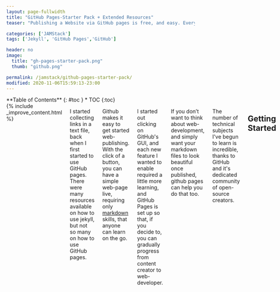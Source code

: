 ```yaml
---
layout: page-fullwidth
title: "GitHub Pages-Starter Pack + Extended Resources"
teaser: "Publishing a Website via GitHub pages is free, and easy. Everything you need to get going in one place plus extended resources."

categories: ['JAMStack']
tags: ['Jekyll', 'GitHub Pages','GitHub']

header: no
image: 
  title: "gh-pages-starter-pack.png"
  thumb: "github.png"

permalink: /jamstack/github-pages-starter-pack/
modified: 2020-11-06T15:59:13-23:00
---
```

<div class="row">
<div class="medium-4 medium-push-8 columns" markdown="1">
<div class="panel radius" markdown="1">
**Table of Contents**
{: #toc }
*  TOC
{:toc}
</div>
</div><!-- /.medium-4.columns -->

<div class="medium-8 medium-pull-4 columns" markdown="1">
{% include _improve_content.html %}

I started collecting links in a text file, back when I first started to use GitHub pages. There were many resources available on how to use jekyll, but not so many on how to use GitHub pages.

Github makes it easy to get started web-publishing. With the click of a button, you can have a simple web-page live, requiring only [markdown](https://guides.github.com/pdfs/markdown-cheatsheet-online.pdf) skills, that anyone can learn on the go.

I started out clicking on GitHub's GUI, and each new feature I wanted to enable required a little more learning, and GitHub Pages is set up so that, if you decide to, you can gradually progress from content creator to web-developer. 

If you don’t want to think about web-development, and simply want your markdown files to look beautiful once published, github pages can help you do that too.

The number of technical subjects I've begun to learn is incredible, thanks to GitHub and it's dedicated community of open-source creators.

## Getting Started

Before you start using Jekyll or any other [static site generators](https://web-work.tools/jamstack/static-site-generators/), it's helpful to understand how GitHub pages works.

![](https://user-images.githubusercontent.com/44134283/98421763-15ce8900-2058-11eb-93fe-969403fb4fee.png)

In your repository settings you'll find various options of where to publish your site from.

![image](https://user-images.githubusercontent.com/44134283/98423000-4d8b0000-205b-11eb-80d4-1e7503b70800.png)

Whichever of those options you choose, you can drop an index.html in the root of whatever location you chose in the above settings, and that site will be published.

### Repository Naming Conventions

The first repository for your web-page must be named like so: `username.github.io`. For example, the repository for my personal page is called `infominer33.github.io`.  Simply create a new repository, and if your github username is `@awesomesauce` then you would create a new directory named `awesomesauce.github.io`.

Every other repository you own can also be made into its own web-page, that will published off of your user page, with the same name following your domain. So if you have a repository called, `/Dynamite` and you go into settings select pages to publish from the master branch, then that page will be found at `https://awesomesauce.github.io/Dynamite`.

So [github.com/didecentral/didecentral.github.io](https://github.com/didecentral/didecentral.github.io) is published at [decentralized-id.com](https://decentralized-id.com), because I have a custom domain. But it can still be found at, [infominer33.github.io/DIDecentralized](https://decentralized-id.com).

Following these steps, so far, is all without jekyll, just html, css, and javascript. 

### Classic Themes

You can install 'classic themes' simply by copying (or forking) their repository to a space you control, and change them by editing their files manually. These are just files and folders, with everything where you can see it.

* [drjekyllthemes.github.io](https://drjekyllthemes.github.io) (classic 'files and folders')
* [ChristopherA/simplest-github-page](https://github.com/ChristopherA/simplest-github-page)
* [prose/starter](https://github.com/prose/starter)
* [kinlane/beforeeighteen](https://github.com/kinlane/beforeeighteen) (template for presentation style pages.)

### Resources

* [Github Pages Community Forum](https://github.community/t5/GitHub-Pages/bd-p/pages)
* [https://pages.github.com/versions/](https://pages.github.com/versions/) - These plugins can be used via gh-pages.
* [Configuring a Publishing Source for GitHub Pages](https://help.github.com/en/articles/configuring-a-publishing-source-for-github-pages)
* [help.github.com - User, Organization, and Project Pages](https://help.github.com/en/articles/user-organization-and-project-pages)
* [Getting started with GitHub Pages: Part 4 -- Customizing your Pages site](https://github.community/t5/Support-Protips/Getting-started-with-GitHub-Pages-Part-4-Customizing-your-Pages/ba-p/4058)
* [Clearing Up Confusion around Baseurl](https://byparker.com/blog/2014/clearing-up-confusion-around-baseurl/)

## Jekyll

What separates 'classic themes' from jekyll themes is a configuration file called `_config.yml`. This lets jekyll know how to build your site, and it lets github know it can be built. 

![](https://web-work.tools/images/gh-jekyll.png)

* [Jekyll README](https://github.com/jekyll/jekyll/blob/master/README.markdown)
* [Jekyll Configuration options](https://jekyllrb.com/docs/configuration/options/)
* [Jekyll - Cheat Sheet](https://devhints.io/jekyll)
* [Jekyll Community Forum](http://talk.jekyllrb.com/)
* [Jekyll - Pagination Docs](https://jekyllrb.com/docs/pagination/)
* [Jekyll - Navigation Tutorial](https://jekyllrb.com/tutorials/navigation/)
* [Jekyll - Static Site Generator - Tutorial](https://www.youtube.com/playlist?list=PLLAZ4kZ9dFpOPV5C5Ay0pHaa0RJFhcmcB) Youtube Playlist (2017)
* [GitHub Pages and Jekyll](https://www.youtube.com/playlist?list=PLWzwUIYZpnJuT0sH4BN56P5oWTdHJiTNq) - These videos teach you how to use GitHub Pages to create and manage websites, docs, and Jekyll blogs (2020)
* [planetjekyll](https://github.com/planetjekyll)
  * [planetjekyll/awesome-jekyll](https://github.com/planetjekyll/awesome-jekyll)

### Official GitHub Pages Themes

The simplest way to use jekyll\github-pages is to choose one of the [official GitHub pages themes](https://pages.github.com/themes/). 

![](https://i.imgur.com/sw4Iann.png)

Those basic github themes are mostly for developers who want a page to put up for a software project, or anyone who just wants a basic blog to get started learning. Using the theme chooser, you can get started writing blogs immediately, and begin learning the basics of how jekyll sites are configured. 

Once installed, I cloned those repos locally so its easier to see how everything works. Then, if I want to configure a file that's not in my repository, I have a copy nearby. You can grab the `_layouts/default.html`, put it in your repo, and get a feel for how configuring that template shapes your entire site. But then you configure individual pages, and parts of your site to display differently. 

GitHub Pages has [the following themes](https://pages.github.com/themes/) built in, you can begin learning with a few clicks:

* [Architect](https://github.com/pages-themes/architect)
* [Cayman](https://github.com/pages-themes/cayman)
* [Dinky](https://github.com/pages-themes/dinky)
* [Hacker](https://github.com/pages-themes/hacker)
* [Leap day](https://github.com/pages-themes/leap-day)
* [Merlot](https://github.com/pages-themes/merlot)
* [Midnight](https://github.com/pages-themes/midnight)
* [Minima](https://github.com/jekyll/minima)
* [Minimal](https://github.com/pages-themes/minimal)
* [Modernist](https://github.com/pages-themes/modernist)
* [Slate](https://github.com/pages-themes/slate)
* [Tactile](https://github.com/pages-themes/tactile)
* [Time machine](https://github.com/pages-themes/time-machine)

After you've learned the ropes, it's easy to bring any content you created to a new theme.

#### Create an index.md

Although pages will build an index.html from your readme.md, pages will not behave as expected if you try to do any configuration or additional optimization with only readme.md.

In that index.md you need to include front matter:

```
---
layout: default
---
```

There is a plugin that will builds index files from all the readme.md files of your repository.. but it has trouble creating an index.html from your repositories primary README.md.


### Finding Jekyll Themes

There are tons of themes available for Jekyll... it's just not neccessarily easy to figure out how to use them, when you're first learning. Especially because they've all been built with\for different versions of Jekyll.

After I find a theme I like, I fork it and then go to settings and choose master, docs, or gh-pages, depending on how the site is designed, to make sure it's working. I've spent a lot of time configuring themes I didn't verify I could get running first. Don't do that :) 

* [github.com/topics/jekyll-theme](https://github.com/topics/jekyll-theme)
* [planetjekyll/awesome-jekyll-themes](https://github.com/planetjekyll/awesome-jekyll-themes) (gem-based)
* [themes.jekyllrc.org](http://themes.jekyllrc.org/)
* [Jekyll Theme Showcase](http://talk.jekyllrb.com/t/jekyll-theme-showcase-share-your-jekyll-themes/1382)
* [techgaun.github.io/active-forks](https://techgaun.github.io/active-forks) - Find active forks of your favorite GitHub repos.

### Minimal Mistakes

When I was first looking for a jekyll theme, I couldn't get away from this theme in google search results, and had a lot of trouble getting others to work. Minimal Mistakes is probably the most robust and reliable jekyll theme available.

Not only that, it has **excellent** documentation! You can find pretty much everything you need to run Minimal Mistakes in the Quickstart Guide, Sample Posts and Collections, along with their corresponding files on Github.

Minimal Mistakes is forkable to create a working site, and its a gem-based theme.

* [minimal-mistakes/docs/quick-start-guide](https://mmistakes.github.io/minimal-mistakes/docs/quick-start-guide/)
* [Sample Posts](https://mmistakes.github.io/minimal-mistakes/year-archive/)
* [Sample Collections](https://mmistakes.github.io/minimal-mistakes/collection-archive/)
* [mmistakes/minimal-mistakes](https://github.com/mmistakes/minimal-mistakes)
  ![](https://i.imgur.com/Ua8hFx8.png)
    * [Minimal Mistakes remote theme starter](https://github.com/mmistakes/mm-github-pages-starter)
    * [mmistakes/minimal-mistakes-algolia-search](https://github.com/mmistakes/minimal-mistakes-algolia-search) - reference if you have problems enabling search.
* [mmistakes/jekyll-theme-unit-test](https://github.com/mmistakes/jekyll-theme-unit-test)
* [Minimal Mistakes Navigation Examples](https://github.com/mmistakes/minimal-mistakes/blob/master/docs/_data/navigation.yml)
* [Minimal Mistakes - Post Archive with Feature Rows](https://mmistakes.github.io/minimal-mistakes/post-archive-feature-rows/) [[source]](https://github.com/mmistakes/minimal-mistakes/blob/master/docs/_pages/post-archive-feature-rows.html)
* [minimal-mistakes/markup-syntax-highlighting/](https://mmistakes.github.io/minimal-mistakes/markup-syntax-highlighting/)

I have my own demo site with lots of detailed instructions on how I set them up, you can check out here: [web-work.tools/minimal-mistakes/](https://web-work.tools/minimal-mistakes/)

### Other Jekyll Themes I Like

Here are some themes that have caught my eye, and I know they work.

* [Type on Strap](https://sylhare.github.io/Type-on-Strap/) - [Source](https://github.com/sylhare/Type-on-Strap)
* [Beautiful Jekyll](http://deanattali.com/beautiful-jekyll) - [Source](https://github.com/daattali/beautiful-jekyll)
* [Feeling Responsive](http://phlow.github.io/feeling-responsive/) - [Source](https://github.com/Phlow/feeling-responsive)
* [Just the Docs](https://pmarsceill.github.io/just-the-docs/)
* [Documentation Theme Jekyll](https://idratherbewriting.com/documentation-theme-jekyll)
* [projectpages.github.io/project-pages/](https://projectpages.github.io/project-pages/)
  * [project-pages/wiki](https://github.com/projectpages/project-pages/wiki)
* [bradleytaunt/lightspeed](https://github.com/bradleytaunt/lightspeed)
* [era.yayd.in/jekyll-bulma/](https://era.yayd.in/jekyll-bulma/)
* [https://ndrewtl.github.io/airspace-jekyll/](https://ndrewtl.github.io/airspace-jekyll/)
  * [ndrewtl/airspace-jekyll/](https://github.com/ndrewtl/airspace-jekyll/)
* [github/personal-website](https://github.com/github/personal-website)
  > Code that'll help you kickstart a personal website that showcases your work as a software developer.
  ![](https://imgur.com/7UjPtdAl.png)
* [polyglot.untra.io](https://polyglot.untra.io/) - multi-lingual publishing.
* [hydecorp/hydejack](https://github.com/hydecorp/hydejack) 
  - [/hydecorp/hydejack-starter-kit](https://github.com/qwtel/hydejack-starter-kit)
  * [Hydejack Documentation.pdf](http://nickengmann.com/Documentation.pdf)
  * [Hydejack Advanced](https://github.com/hydecorp/hydejack/blob/master/docs/advanced.md)

#### Other [@mmistakes](https://github.com/mmistakes) Themes

* [So Simple Theme](https://mmistakes.github.io/so-simple-theme/) - [Source](https://github.com/mmistakes/so-simple-theme)
* [Basically Basic](https://mmistakes.github.io/jekyll-theme-basically-basic/) - [source](https://github.com/mmistakes/jekyll-theme-basically-basic) - [with algolia](https://github.com/mmistakes/jekyll-theme-basically-basic-algolia-search)
* [Skinny Bones](https://mmistakes.github.io/skinny-bones-jekyll/) - [source](https://github.com/mmistakes/skinny-bones-jekyll)
* [Hpstr](https://mmistakes.github.io/hpstr-jekyll-theme/) - [source](https://github.com/mmistakes/hpstr-jekyll-theme)

## Setup

### Front Matter

* [Front Matter](https://jekyllrb.com/docs/front-matter/)
* [YAML front matter in Jekyll](http://simpleprimate.com/blog/front-matter)
* [YAML tutorial in the context of Jekyll](https://idratherbewriting.com/documentation-theme-jekyll/mydoc_yaml_tutorial)

### Layouts

Layouts are preconfigured page templates. When I started, it was too much to think about layouts, and I would use "single" and "page". Now that I am using blog posts.. (because they populate your RSS feed, and increases their portability) I'm also using the Home layout:

![](https://imgur.com/ikX9wF6l.png)

* [https://jekyllrb.com/docs/step-by-step/04-layouts/](https://jekyllrb.com/docs/step-by-step/04-layouts/)
* [documentation-theme-jekyll/tag_special_layouts.html](https://idratherbewriting.com/documentation-theme-jekyll/tag_special_layouts.html)

### Collections 
* [https://jekyllrb.com/docs/collections/](https://jekyllrb.com/docs/collections/)
* [http://stories.upthebuzzard.com/jekyll_notes/](http://stories.upthebuzzard.com/jekyll_notes/)
  * [using-jekyll-collections.html](http://stories.upthebuzzard.com/jekyll_notes/2017-02-15-using-jekyll-collections.html)
  * [prev-and-next-within-a-jekyll-collection.html](http://stories.upthebuzzard.com/jekyll_notes/2017-02-19-prev-and-next-within-a-jekyll-collection.html)
  * [sort-order-of-jekyll-collections.html](http://stories.upthebuzzard.com/jekyll_notes/2017-02-19-sort-order-of-jekyll-collections.html)
  * [accessing-jekyll-collection-details-from-a-post.html](http://stories.upthebuzzard.com/jekyll_notes/2017-02-19-accessing-jekyll-collection-details-from-a-post.html)

### Plugins
* [jekyllrb.com/docs/plugins/installation/](https://jekyllrb.com/docs/plugins/installation/)
* [planetjekyll/awesome-jekyll-plugins](https://github.com/planetjekyll/awesome-jekyll-plugins)
* [Jekyll-Target-Blank](https://keith-mifsud.me/projects/jekyll-target-blank)
* [https://github.com/jekyll/jekyll-mentions/](https://github.com/jekyll/jekyll-mentions/)
* [Github Flavored Emoji for Jekyll](https://github.com/jekyll/jemoji)
* [Adding Jekyll Plugins to a GitHub Pages Site - help.github.com](https://help.github.com/en/articles/adding-jekyll-plugins-to-a-github-pages-site)
* [Creating Custom 404 page](https://help.github.com/en/articles/creating-a-custom-404-page-for-your-github-pages-site)
* [Implemented the "Edit this page" feature. jekyll#3495](https://github.com/delftswa2014/jekyll/commit/e109555aa0533148c53200e63d1e60a3acf67e74)
* [Jekyll Redirect Plugin](https://help.github.com/en/articles/redirects-on-github-pages)

Use `redirect_from: internal/url` to change the location you are publishing, but keep old links.
Use `redirect_to: https://external.url` to send visitors somewhere else (perhaps you want it to live on another site, but not lose your valuable links :)
{: .notice }

### Domains

* [Configuring a custom domain for your GitHub Pages site](https://help.github.com/en/articles/using-a-custom-domain-with-github-pages)
* [Using Custom Domain for Github Pages](https://medium.com/@hossainkhan/using-custom-domain-for-github-pages-86b303d3918a)
* [namecheap.com - How do I link my domain to GitHub Pages](https://www.namecheap.com/support/knowledgebase/article.aspx/9645/2208/how-do-i-link-my-domain-to-github-pages)

## Customizations

* [Justin James - Jekyll Category](https://digitaldrummerj.me/categories/jekyll/)
* [Social Media Share Bar](https://mycyberuniverse.com/social-media-share-bar-jekyll-blog-website.html)
* [Validating Links and Images](https://digitaldrummerj.me/jekyll-validating-links-and-images/)
* [longqian.me/](http://longqian.me/) -Metamask Donation Button.
* [Simple Share buttons for Jekyll blog](https://superdevresources.com/share-buttons-jekyll/)
* [Embed files from a github repository onto your page.](http://gist-it.appspot.com/)
* [Redirecting GitHub Pages after a repository move](https://gist.github.com/domenic/1f286d415559b56d725bee51a62c24a7)
* [Hacking a Routing Component in Jekyll](https://www.sitepoint.com/hacking-routing-component-jekyll/)
* [Multiple Authors for the Same Post](https://github.com/mmistakes/minimal-mistakes/issues/1341#issuecomment-505660670)
* [Setup GitHub Pages "gh-pages" branch and "master" branch as subfolders of a parent project folder ("grandmaster").](https://gist.github.com/chrisjacob/833223)
* [13 Steps to a Faster Jekyll Website](https://wiredcraft.com/blog/make-jekyll-fast)
* [benbalter/jekyll-style-guide](https://github.com/benbalter/jekyll-style-guide)

### Comments
* [Github Issues for Blog Comments](http://artsy.github.io/blog/2017/07/15/Comments-are-on/)
* [A repo you can use to work-around GH issue comment request limmits.](https://github.com/orta/gh-commentify)
* [Various ways you can add comments to your static site](https://darekkay.com/blog/static-site-comments/)
* [Add comments to your jekyll powered blog](https://github.com/damieng/jekyll-blog-comments)
* [Setting up Staticman Server](https://www.flyinggrizzly.net/2017/12/setting-up-staticman-server/)
* [new feature! added comments to this *static* website](https://www.edwinwenink.xyz/posts/18-comments/)
* [Going static part 2: static comments](https://mademistakes.com/articles/jekyll-static-comments/)
  * [Improving static comments with Jekyll & Staticman](https://mademistakes.com/articles/improving-jekyll-static-comments/)

### Search

* [Elasticsearch for Jekyll](https://blog.omc.io/elasticsearch-for-jekyll-part-1-ab456ac7c093)
* [Adding Custom Google Search](https://digitaldrummerj.me/blogging-on-github-part-7-adding-a-custom-google-search/)
* [github.com/algolia/jekyll-algolia](https://github.com/algolia/jekyll-algolia)
* [community.algolia.com/jekyll-algolia/blog.html](https://community.algolia.com/jekyll-algolia/blog.html)
* [https://www.algolia.com/doc/](https://www.algolia.com/doc/)

## SEO

* [Use Jekyll like a pro: Improving SEO](https://codeburst.io/use-jekyll-like-a-pro-improving-seo-c8cfb81781b7)

### Jekyll-SEO-Tag

* [Search Engine Optimization for Github Pages - help.github.com](https://help.github.com/en/articles/search-engine-optimization-for-github-pages)
* [jekyll/jekyll-seo-tag](https://github.com/jekyll/jekyll-seo-tag)
* [pmarsceill/jekyll-seo-gem](https://github.com/pmarsceill/jekyll-seo-gem)
* [Override default jekyll-seo-tag template](https://github.com/meedan/meedan.code/commit/a9ad6e794fffd35035aa7e5bfb1200a34fe0e479)
* [Tips to Optimize Jekyll SEO](https://blog.webjeda.com/optimize-jekyll-seo/)
* [10 Must do Jekyll SEO optimizations](https://blog.webjeda.com/optimize-jekyll-seo/#6-open-graph-and-twitter-cards-in-jekyll)

### Open Graph, Twitter Cards, Favicons and More

* [Open Graph Tags, Twitter Cards, Rich Pins](https://warfareplugins.com/open-graph-tags-twitter-cards-rich-pins/)
* [A basic tutorial on "How to get the most out of embeds?" for a discord-friendly website!](https://www.reddit.com/r/discordapp/comments/82p8i6/a_basic_tutorial_on_how_to_get_the_most_out_of/) (supports og values)
  * [DiscordApp Developers - Channel Embed Limits](https://discordapp.com/developers/docs/resources/channel#embed-limits)
* [Check how other apps see your site](https://debug.iframely.com/) - Debug your URLs against oEmbed, Twitter Cards, Open Graph and Iframely specs
* [realfavicongenerator.net](https://realfavicongenerator.net) 
  > The strict minimum for the master picture is 70x70. Your picture is 225x225, which is ok. However, it is recommended to use a picture of at least 260x260. If you still want to use your picture, some of the derivated favicons will not be generated, such as the high resolution tile for Windows 8 / IE 11.
* [ogp.me](http://ogp.me) - Open Graph Webpage (really good resource for Facebook and beyond. (great links at bottom.)
* [developers.google.com - Breadcrumbs](https://developers.google.com/search/docs/data-types/breadcrumb)
  ![](https://i.imgur.com/TWbbVhn.png)
* [Googles guide to enhancing your site's metadata](https://developers.google.com/search/docs/guides/enhance-site)
* [Twitter Card Validator](https://cards-dev.twitter.com/validator)
* [About Cards - developer.twitter.com](https://developer.twitter.com/en/docs/tweets/optimize-with-cards/overview/abouts-cards)
* [https://github.com/jekyll/jekyll-mentions/](https://github.com/jekyll/jekyll-mentions/)

## Gem Based Themes

Gem files are ruby packages that contain all of the files necessary for building your site, allowing you to keep your repository un-cluttered, and keeps your site up to date, when the gems developer makes updates. 

If you want to change a file that's in the gem, you just create the directory and put the file where it goes, to configure as you wish. 

* [Using Jekyll gem-based themes on Github Pages](https://4brunu.github.io/blog/2017/01/29/using-jekyll-gem-based-themes-on-github-pages)
* [planetjekyll/awesome-jekyll-themes](https://github.com/planetjekyll/awesome-jekyll-themes)

Until [GitHub Actions](https://github.com/marketplace/actions/jekyll-actions) were introduced, you needed to [Install jekyll](https://jekyllrb.com/docs/installation/) and build them locally, to the `docs` directory, which you may have noticed as an option in your repository settings. 

For user or organization pages, you can only publish from the master directory. So, this will only work for projects other than your homepage, or your organizations homepage. 

Although that's consistant with everything I've read, in practice I've found that after forking minimal mistakes, and setting up the gemfile, it will build the site for me. I think the idea is that once the site is completely built, with a `gemfile` and a `gemfile.lock`, then GitHub Pages uses jekyll to build any updates when you change it's content\html\css\includes\layouts. 

(see `decentralized-id/decentralized-id.github.io`'s: ['_config.yml'](https://github.com/Decentralized-ID/decentralized-id.github.io/blob/master/_config.yml)) and [`gemfile`](https://github.com/Decentralized-ID/decentralized-id.github.io/blob/master/_config.yml) for reference) 

There's also using the [gh-pages](https://gist.github.com/chrisjacob/1086274/382ef1ccc22b57b9b1f0e3a362b39e806b9ba04c) branch, but that's getting a little more technical.

Until you've set up a few different sites, and figure out the ins and outs, each new site takes some tinkering to get working.

### Build with Jekyll Locally

You will find that GitHub error messages are not very descriptive. Buidling your site locally is the best way to figure out why GitHub Pages can't build your site.

#### _config.yml

You can set the destination in your `_config.yml`, otherwise jekyll will build to the `_site` directory, which is usually added to your `.gitignore` file.

```yml
destination: docs
```

If you're publishing from the `docs` directory, be sure and don't add that to your `.gitignore`, since you want your website uploaded to GitHub to be published..

#### Gemfile

Then add the gem and its source, also add any plugins you are using:

```
source 'https://rubygems.org'
gem "minimal-mistakes-jekyll"

gem "jekyll-paginate"
gem "jekyll-sitemap"
gem "jekyll-gist"
gem "jekyll-feed"
gem "jemoji"
gem "jekyll-include-cache"
```

#### Install and Build the Site

Hopefully you have [installed `git`](/git-starter-pack/), by now. You'll need that to push any local changes to GitHub.

* [Install jekyll](https://jekyllrb.com/docs/installation/) 
* [Install bundler](https://bundler.io/)

Then use bundler to install the theme

`bundle update`

`bundle install`

Build gives an error message if the build fails

`bundle exec jekyll build`

Serve builds and "serves" a local browsable copy

`bundle exec jekyll serve`

Trace gives details on errors (but won't always show your problem)

`bundle exec jekyll build --trace`

Verbose... you get the idea.

`bundle exec jekyll build --verbose`

### Resources

* [bundler.io](https://bundler.io/)
* [Setting up You GitHub Pages Site Locally with Jekyll](https://help.github.com/en/articles/setting-up-your-github-pages-site-locally-with-jekyll)
  * [Local development with GitHub Pages](https://github.community/t5/Support-Protips/Getting-started-with-GitHub-Pages-Part-3-Local-development-with/ba-p/2292)
* [Adding a Gem to your Gemfile - help.github.com](https://help.github.com/en/articles/adding-a-jekyll-theme-to-your-github-pages-site#adding-your-theme-as-a-gem-to-your-gemfile)
* [Run a Specific Version of Bundler](https://makandracards.com/makandra/9741-run-specific-version-of-bundler)
  * Can get older themes to work if you use the right verion of bundler (found in gemfile.lock).
* [gjtorikian/html-proofer](https://github.com/gjtorikian/html-proofer) - you got broken links bruh

### Remote Themes

This makes it simpler to keep your source files up to date. However, it is much slower than using gems to build locally (which only really matters if your site has a lot of content).
  
* [github.blog/2017-11-29-use-any-theme-with-github-pages/](https://github.blog/2017-11-29-use-any-theme-with-github-pages/)
* [Jekyll Remote Theme](https://github.com/benbalter/jekyll-remote-theme)
    
```
plugins:
  - jekyll-remote-theme

remote_theme: benbalter/retlab
```

Essentially, if you're just editing files on github, you should just add those lines to your _config.yml along w an index file and Jekyll should build your site.

## Technical

### Liquid

<img src="https://i.imgur.com/jMtd9WR.png"/>

* [Shopify - Liquid](http://shopify.github.io/liquid/tags/control-flow/)
* [Jekyll Variables and Liquid Template Tags-Cheatsheet](https://simpleit.rocks/ruby/jekyll/templates/jekyll-variables-and-liquid-template-tags-cheatsheet/)
* [Introduction to Liquid for Jekyll](https://learn.cloudcannon.com/jekyll/introduction-to-liquid/)
* [How to use Liquid Syntax in Jekyll?](https://blog.webjeda.com/jekyll-liquid/)

### Data

* [Data Files - jekyllrb](https://jekyllrb.com/docs/datafiles/)
* [Working with Jekyll data example site](https://billraymond.github.io/jekyll-data-example/) - [BillRaymond/jekyll-data-example](https://github.com/BillRaymond/jekyll-data-example)
  * [Working with Jekyll Data: Part 1 (slides only)](https://www.youtube.com/watch?v=7Jj-KX40iTE&feature=youtu.be&list=PLWzwUIYZpnJuT0sH4BN56P5oWTdHJiTNq) 
  * [Working with Jekyll Data Part 2: Built-in data](https://www.youtube.com/watch?v=d9obuvg3ReA&feature=youtu.be&list=PLWzwUIYZpnJuT0sH4BN56P5oWTdHJiTNq)
  * [Working with Jekyll Data, Part 3: Custom Data](https://www.youtube.com/watch?v=kKU-lMv5OZM&feature=youtu.be&list=PLWzwUIYZpnJuT0sH4BN56P5oWTdHJiTNq)
* [Accessing static files in Jekyll](https://mademistakes.com/notes/static-files/)
* [ashmaroli/jekyll-data](https://github.com/ashmaroli/jekyll-data)
* [How to easily use Airtable Data in Jekyll](https://community.airtable.com/t/how-to-easily-use-airtable-data-in-jekyll/3925)
* [mnyrop/pagemaster](https://github.com/mnyrop/pagemaster)
* [WAX - Reuse](https://minicomp.github.io/wax/reuse/)
  > Wax is inspired by FAIR data principles, and as such strives to make its collections findable, accessible, interoperable and reusable.
  > 
  > The demo site comes with a specific _include called interactive_metadata_table to help you make pages like this one complete with interactive DataTables and downloadable CSVs of collection metadata.
  * [Wax - Annotate](http://marii.info/annotate/)
* [Display Jupyter Notebooks with Jekyll](https://www.linode.com/docs/applications/project-management/jupyter-notebook-on-jekyll/)
* [Managing data with Jekyll](https://www.chenhuijing.com/blog/managing-data-with-jekyll/)
* [18F/jekyll-get](https://github.com/18F/jekyll-get)
* [HOW I CREATED A SIMPLE DBMS USING GITHUB, JEKYLL, PROSE AND HEROKU](http://fabian-kostadinov.github.io/2015/02/04/how-i-created-a-simple-dbms-using-github-jekyll-prose-and-heroku/)
* [Google Sheet To Github Website Lesson](https://contrafabulists-lessons.github.io/google-sheet-to-github-website/)

### JSON

* [A JSON content feed for Jekyll](https://natelandau.com/a-json-feed-for-jekyll/)
* [Counting and JSON output in Jekyll](http://www.cagrimmett.com/til/2016/05/20/json-output-in-jekyll.html)
* [Jekyll — Convert Full YAML Front-matter to XML/JSON](https://stackoverflow.com/questions/16889512/jekyll-convert-full-yaml-front-matter-to-xml-json)
* [Inlining JSON in a Jekyll Liquid Template](https://mrcoles.com/inlining-json-jekyll-liquid-template/)
* [Jekyll JSON API](https://www.techiediaries.com/how-to-use-jekyll-like-a-pro-output-data-as-json/)
* [JSON Feed Viewer](https://json-feed-viewer.herokuapp.com/feed/?url=https%3A%2F%2Fndarville.com%2Ffeed.json)

### API Evangelist 

* [WHAT IS OPENAPI?](https://kinlane.github.io/what-is-openapi/) - OpenAPI is a YAML / JSON specification for describing the surface area of web APIs.
* [Simple APIs With Jekyll and Github With Data Managed via Google Spreadsheets](https://dzone.com/articles/simple-apis-with-jekyll-and-github-with-data-manag)
* [Providing YAML driven XML, JSON, and Atom using Jekyll And Github](https://apievangelist.com/2016/09/19/providing-yaml-driven-xml-json-and-atom-using-jekyll-and-github/)
* [Google Spreadsheet To YAML On Jekyll](http://kinlane.com/2016/10/11/google-spreadsheet-to-yaml-on-jekyll/)
* [Using Github Repos And Jekyll As A Data Store](http://kinlane.com/2016/08/15/using-github-repos-and-jekyll-as-a-data-store/)
* [My Github Micro Tool Base](https://kinlane.github.io/github-micro-tool/)
* [OpenApi Toolbox Api Evangelist - Docs](http://openapi.toolbox.apievangelist.com/documentation/)
* [kinlane/OpenAPI-Specification](https://github.com/kinlane/OpenAPI-Specification)

### Automation

You can use GitHub actions or other CI to build your site automatically when you push to the repository and\or on a schedule. There are many other possibilities for creating content automatically based on web-events, and using staticman for forms that do more than just comments.

* [Alternatives to Heroku](https://alternativeto.net/software/heroku/?license=free)
* [benbalter/jekyllbot](https://github.com/benbalter/jekyllbot) - Listens for GitHub post-recieve service hooks messages, runs jekyll, and pushes the results back to GitHub. 
* [automate-github-pages-ifttt-glitch.html](https://webrender.net/2017/11/23/automate-github-pages-ifttt-glitch.html)
* [GH Pages Actions](https://michaelcurrin.github.io/code-cookbook/recipes/ci-cd/github-actions/workflows/jekyll/gh-pages-actions.html)
* [Huginn](https://github.com/huginn/huginn) - Create agents that monitor and act on your behalf. Your agents are standing by!
* [Staticman](https://staticman.net/)
* [eduardoboucas/staticman](https://github.com/eduardoboucas/staticman)

## Indieweb

This is beyond the scope of a GitHub pages post, but I can't help but adding a few links to indieweb. If you are publishing a personal blog, independent from an enterprise, then you are part of the indieweb.

<a href="https://web-work.tools/indieweb/" class="btn btn-success">web-work.tools/indieweb/</a>

* [indieweb.org](https://indieweb.org)
* [Micropub](https://indieweb.org/Micropub)
* [IndieAuth](https://indieweb.org/IndieAuth)
* [miklb/jekyll-indieweb](https://github.com/miklb/jekyll-indieweb)
* [Static Site Generators & the IndieWeb](https://www.growdigital.org/posts/static-site-generators-the-indieweb/)
* [Jekyll and the Indieweb](http://wordius.com/jekyll-and-the-indieweb/)
* [Implementing the Indieweb on a static website](https://vincentp.me/articles/2018/11/14/20-00/) - Sending and receiving Webmentions and Micropub on a static site
* [voxpelli/webpage-micropub-to-github/](https://github.com/voxpelli/webpage-micropub-to-github/)

</div>